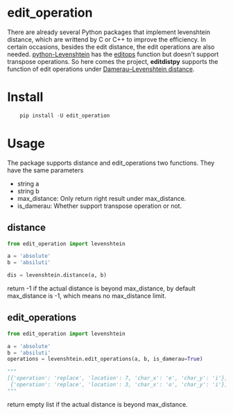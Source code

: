  # edit_operation

 There are already several Python packages that implement levenshtein distance, which are writtend by C or C++ to improve the efficiency. In certain occasions, besides the edit distance, the edit operations are also needed. [python-Levenshtein](https://pypi.org/project/python-Levenshtein/) has the [editops](https://rawgit.com/ztane/python-Levenshtein/master/docs/Levenshtein.html#Levenshtein-editops) function but doesn't support transpose operations. So here comes the project, **editdistpy** supports the function of edit operations under [Damerau–Levenshtein distance](https://en.wikipedia.org/wiki/Damerau%E2%80%93Levenshtein_distance).


# Install 
```python
    pip install -U edit_operation
```

# Usage
The package supports distance and edit_operations two functions. They have the same parameters  
- string a
- string b
- max_distance: Only return right result under max_distance.
- is_damerau: Whether support transpose operation or not.

## distance
```python
from edit_operation import levenshtein

a = 'absolute'
b = 'absiluti'

dis = levenshtein.distance(a, b)
```
return -1 if the actual distance is beyond max_distance, by default max_distance is -1, which means no max_distance limit.

## edit_operations

```python
from edit_operation import levenshtein

a = 'absolute'
b = 'absiluti'
operations = levenshtein.edit_operations(a, b, is_damerau=True)

"""
[{'operation': 'replace', 'location': 7, 'char_x': 'e', 'char_y': 'i'}, 
 {'operation': 'replace', 'location': 3, 'char_x': 'o', 'char_y': 'i'}]
"""
```
return empty list if the actual distance is beyond max_distance.
